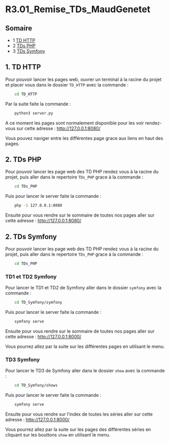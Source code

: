 # R3.01_Remise_TDs_MaudGenetet

## Somaire

* 1 [TD HTTP](#1)
* 2 [TDs PHP](#2)
* 3 [TDs Symfony](#3)

<h2 id='1'>1. TD HTTP</h2>

Pour pouvoir lancer les pages web, ouvrer un terminal à la racine du projet et placer vous dans le dossier ```TD_HTTP``` avec la commande :

```bash
    cd TD_HTTP
```

Par la suite faite la commande :

```bash
    python3 server.py
```

A ce moment les pages sont normalement disponible pour les voir rendez-vous sur cette adresse : http://127.0.0.1:8080/

Vous pouvez naviger entre les différentes page grace aux liens en haut des pages.

<h2 id='2'>2. TDs PHP</h2>

Pour pouvoir lancer les page web des TD PHP rendez vous à la racine du projet, puis aller dans le repertoire ```TDs_PHP``` grace à la commande :

```bash
    cd TDs_PHP
```

Puis pour lancer le server faite la commande : 

```bash
    php -S 127.0.0.1:8080
```

Ensuite pour vous rendre sur le sommaire de toutes nos pages aller sur cette adresse : http://127.0.0.1:8080/

<h2 id='3'>2. TDs Symfony</h2>

Pour pouvoir lancer les page web des TD PHP rendez vous à la racine du projet, puis aller dans le repertoire ```TDs_PHP``` grace à la commande :

```bash
    cd TDs_PHP
```

### TD1 et TD2 Symfony

Pour lancer le TD1 et TD2 de Symfony aller dans le dossier ```symfony``` avec la commande :

```bash
    cd TD_Symfony/symfony
```

Puis pour lancer le server faite la commande : 

```bash
    symfony serve
```

Ensuite pour vous rendre sur le sommaire de toutes nos pages aller sur cette adresse : http://127.0.0.1:8000/

Vous pourrez allez par la suite sur les différentes pages en utilisant le menu.

### TD3 Symfony

Pour lancer le TD3 de Symfony aller dans le dossier ```show``` avec la commande :

```bash
    cd TD_Symfony/shows
```

Puis pour lancer le server faite la commande : 

```bash
    symfony serve
```

Ensuite pour vous rendre sur l'index de toutes les séries aller sur cette adresse : http://127.0.0.1:8000/

Vous pourrez allez par la suite sur les pages des différentes séries en cliquant sur les bouttons ```show``` en utilisant le menu.